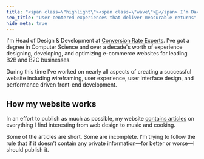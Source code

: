 ```yaml
---
title: "<span class=\"highlight\"><span class=\"wave\">👋</span> I’m Dave.</span><br>I design and develop user‑centered experiences that deliver measurable returns"
seo_title: "User‑centered experiences that deliver measurable returns"
hide_meta: true
---
```


I'm Head of Design & Development at [Conversion Rate Experts](https://conversion-rate-experts.com/). I’ve got a degree in Computer Science and over a decade's worth of experience designing, developing, and optimizing e-commerce websites for leading B2B and B2C businesses.

During this time I’ve worked on nearly all aspects of creating a successful website including wireframing, user experience, user interface design, and performance driven front-end development.

## How my website works

In an effort to publish as much as possible, my website [contains articles](/blog/) on everything I find interesting from web design to music and cooking.

Some of the articles are short. Some are incomplete. I’m trying to follow the rule that if it doesn’t contain any private information—for better or worse—I should publish it.
